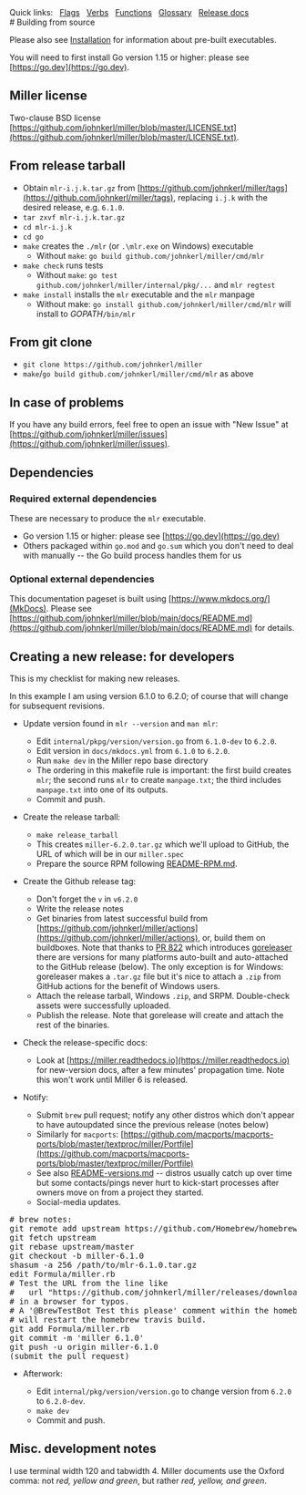 <!---  PLEASE DO NOT EDIT DIRECTLY. EDIT THE .md.in FILE PLEASE. --->
<div>
<span class="quicklinks">
Quick links:
&nbsp;
<a class="quicklink" href="../reference-main-flag-list/index.html">Flags</a>
&nbsp;
<a class="quicklink" href="../reference-verbs/index.html">Verbs</a>
&nbsp;
<a class="quicklink" href="../reference-dsl-builtin-functions/index.html">Functions</a>
&nbsp;
<a class="quicklink" href="../glossary/index.html">Glossary</a>
&nbsp;
<a class="quicklink" href="../release-docs/index.html">Release docs</a>
</span>
</div>
# Building from source

Please also see [Installation](installing-miller.md) for information about pre-built executables.

You will need to first install Go version 1.15 or higher: please see [https://go.dev](https://go.dev).

## Miller license

Two-clause BSD license [https://github.com/johnkerl/miller/blob/master/LICENSE.txt](https://github.com/johnkerl/miller/blob/master/LICENSE.txt).

## From release tarball

* Obtain `mlr-i.j.k.tar.gz` from [https://github.com/johnkerl/miller/tags](https://github.com/johnkerl/miller/tags), replacing `i.j.k` with the desired release, e.g. `6.1.0`.
* `tar zxvf mlr-i.j.k.tar.gz`
* `cd mlr-i.j.k`
* `cd go`
* `make` creates the `./mlr` (or `.\mlr.exe` on Windows) executable
    * Without `make`: `go build github.com/johnkerl/miller/cmd/mlr`
* `make check` runs tests
    * Without `make`: `go test github.com/johnkerl/miller/internal/pkg/...` and `mlr regtest`
* `make install` installs the `mlr` executable and the `mlr` manpage
    * Without make: `go install github.com/johnkerl/miller/cmd/mlr` will install to _GOPATH_`/bin/mlr`

## From git clone

* `git clone https://github.com/johnkerl/miller`
* `make`/`go build github.com/johnkerl/miller/cmd/mlr` as above

## In case of problems

If you have any build errors, feel free to open an issue with "New Issue" at [https://github.com/johnkerl/miller/issues](https://github.com/johnkerl/miller/issues).

## Dependencies

### Required external dependencies

These are necessary to produce the `mlr` executable.

* Go version 1.15 or higher: please see [https://go.dev](https://go.dev)
* Others packaged within `go.mod` and `go.sum` which you don't need to deal with manually -- the Go build process handles them for us

### Optional external dependencies

This documentation pageset is built using [https://www.mkdocs.org/](MkDocs). Please see [https://github.com/johnkerl/miller/blob/main/docs/README.md](https://github.com/johnkerl/miller/blob/main/docs/README.md) for details.

## Creating a new release: for developers

This is my checklist for making new releases.

In this example I am using version 6.1.0 to 6.2.0; of course that will change for subsequent revisions.

* Update version found in `mlr --version` and `man mlr`:

    * Edit `internal/pkpg/version/version.go` from `6.1.0-dev` to `6.2.0`.
    * Edit version in `docs/mkdocs.yml` from `6.1.0` to `6.2.0`.
    * Run `make dev` in the Miller repo base directory
    * The ordering in this makefile rule is important: the first build creates `mlr`; the second runs `mlr` to create `manpage.txt`; the third includes `manpage.txt` into one of its outputs.
    * Commit and push.

* Create the release tarball:

    * `make release_tarball`
    * This creates `miller-6.2.0.tar.gz` which we'll upload to GitHub, the URL of which will be in our `miller.spec`
    * Prepare the source RPM following [README-RPM.md](https://github.com/johnkerl/miller/blob/main/README-RPM.md).

* Create the Github release tag:

    * Don't forget the `v` in `v6.2.0`
    * Write the release notes
    * Get binaries from latest successful build from [https://github.com/johnkerl/miller/actions](https://github.com/johnkerl/miller/actions), or, build them on buildboxes. Note that thanks to [PR 822](https://github.com/johnkerl/miller/pull/822) which introduces [goreleaser](https://github.com/johnkerl/miller/blob/main/.goreleaser.yml) there are versions for many platforms auto-built and auto-attached to the GitHub release (below). The only exception is for Windows: goreleaser makes a `.tar.gz` file but it's nice to attach a `.zip` from GitHub actions for the benefit of Windows users.
    * Attach the release tarball, Windows `.zip`, and SRPM. Double-check assets were successfully uploaded.
    * Publish the release. Note that gorelease will create and attach the rest of the binaries.

* Check the release-specific docs:

    * Look at [https://miller.readthedocs.io](https://miller.readthedocs.io) for new-version docs, after a few minutes' propagation time. Note this won't work until Miller 6 is released.

* Notify:

    * Submit `brew` pull request; notify any other distros which don't appear to have autoupdated since the previous release (notes below)
    * Similarly for `macports`: [https://github.com/macports/macports-ports/blob/master/textproc/miller/Portfile](https://github.com/macports/macports-ports/blob/master/textproc/miller/Portfile)
    * See also [README-versions.md](https://github.com/johnkerl/miller/blob/main/README-versions.md) -- distros usually catch up over time but some contacts/pings never hurt to kick-start processes after owners move on from a project they started.
    * Social-media updates.

<pre class="pre-non-highlight-non-pair">
# brew notes:
git remote add upstream https://github.com/Homebrew/homebrew-core # one-time setup only
git fetch upstream
git rebase upstream/master
git checkout -b miller-6.1.0
shasum -a 256 /path/to/mlr-6.1.0.tar.gz
edit Formula/miller.rb
# Test the URL from the line like
#   url "https://github.com/johnkerl/miller/releases/download/v6.1.0/mlr-6.1.0.tar.gz"
# in a browser for typos.
# A '@BrewTestBot Test this please' comment within the homebrew-core pull request
# will restart the homebrew travis build.
git add Formula/miller.rb
git commit -m 'miller 6.1.0'
git push -u origin miller-6.1.0
(submit the pull request)
</pre>

* Afterwork:

    * Edit `internal/pkg/version/version.go` to change version from `6.2.0` to `6.2.0-dev`.
    * `make dev`
    * Commit and push.

## Misc. development notes

I use terminal width 120 and tabwidth 4. Miller documents use the Oxford comma: not _red, yellow and green_, but rather _red, yellow, and green_.
